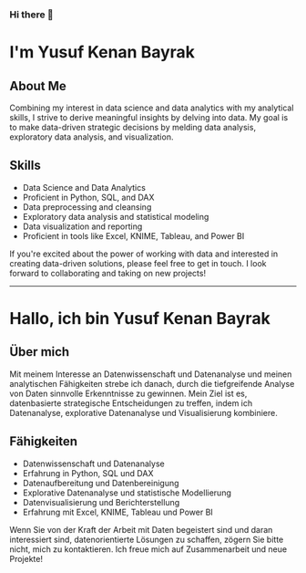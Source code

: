 ### Hi there 👋

# I'm Yusuf Kenan Bayrak

## About Me
Combining my interest in data science and data analytics with my analytical skills, I strive to derive meaningful insights by delving into data. My goal is to make data-driven strategic decisions by melding data analysis, exploratory data analysis, and visualization.

## Skills
- Data Science and Data Analytics
- Proficient in Python, SQL, and DAX
- Data preprocessing and cleansing
- Exploratory data analysis and statistical modeling
- Data visualization and reporting
- Proficient in tools like Excel, KNIME, Tableau, and Power BI

If you're excited about the power of working with data and interested in creating data-driven solutions, please feel free to get in touch. I look forward to collaborating and taking on new projects!


----------------------------

# Hallo, ich bin Yusuf Kenan Bayrak

## Über mich
Mit meinem Interesse an Datenwissenschaft und Datenanalyse und meinen analytischen Fähigkeiten strebe ich danach, durch die tiefgreifende Analyse von Daten sinnvolle Erkenntnisse zu gewinnen. Mein Ziel ist es, datenbasierte strategische Entscheidungen zu treffen, indem ich Datenanalyse, explorative Datenanalyse und Visualisierung kombiniere.

## Fähigkeiten
- Datenwissenschaft und Datenanalyse
- Erfahrung in Python, SQL und DAX
- Datenaufbereitung und Datenbereinigung
- Explorative Datenanalyse und statistische Modellierung
- Datenvisualisierung und Berichterstellung
- Erfahrung mit Excel, KNIME, Tableau und Power BI

Wenn Sie von der Kraft der Arbeit mit Daten begeistert sind und daran interessiert sind, datenorientierte Lösungen zu schaffen, zögern Sie bitte nicht, mich zu kontaktieren. Ich freue mich auf Zusammenarbeit und neue Projekte!

